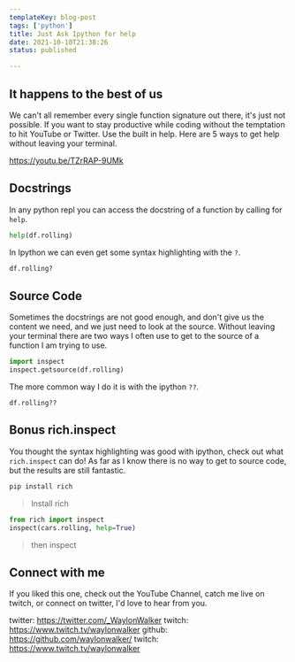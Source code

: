 ```yaml
---
templateKey: blog-post
tags: ['python']
title: Just Ask Ipython for help
date: 2021-10-10T21:38:26
status: published

---
```


## It happens to the best of us

We can't all remember every single function signature out there, it's just not
possible.  If you want to stay productive while coding without the temptation
to hit YouTube or Twitter.  Use the built in help.  Here are 5 ways to get help
without leaving your terminal.

https://youtu.be/TZrRAP-9UMk

## Docstrings

In any python repl you can access the docstring of a function by calling for `help`.

``` python
help(df.rolling)
```

In Ipython we can even get some syntax highlighting with the `?`.

``` python
df.rolling?
```

## Source Code

Sometimes the docstrings are not good enough, and don't give us the content we
need, and we just need to look at the source.  Without leaving your terminal
there are two ways I often use to get to the source of a function I am trying
to use.

``` python
import inspect
inspect.getsource(df.rolling)
```

The more common way I do it is with the ipython `??`.

```
df.rolling??
```

## Bonus rich.inspect

You thought the syntax highlighting was good with ipython, check out what
`rich.inspect` can do! As far as I know there is no way to get to source code,
but the results are still fantastic.



``` bash
pip install rich
```

> Install rich

``` python
from rich import inspect
inspect(cars.rolling, help=True)
```

> then inspect

## Connect with me

If you liked this one, check out the YouTube Channel, catch me live on twitch,
or connect on twitter, I'd love to hear from you.

twitter:  https://twitter.com/_WaylonWalker
twitch: https://www.twitch.tv/waylonwalker
github: https://github.com/waylonwalker/
twitch: https://www.twitch.tv/waylonwalker
